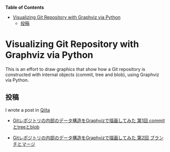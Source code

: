 <!-- START doctoc generated TOC please keep comment here to allow auto update -->
<!-- DON'T EDIT THIS SECTION, INSTEAD RE-RUN doctoc TO UPDATE -->
**Table of Contents**

- [Visualizing Git Repository with Graphviz via Python](#visualizing-git-repository-with-graphviz-via-python)
  - [投稿](#%E6%8A%95%E7%A8%BF)

<!-- END doctoc generated TOC please keep comment here to allow auto update -->

# Visualizing Git Repository with Graphviz via Python

This is an effort to draw graphics that show how a Git repository is constructed with internal objects (commit, tree and blob), using Graphviz via Python.



## 投稿

I wrote a post in [Qiita](https://qiita.com/)

- [Gitレポジトリの内部のデータ構造をGraphvizで描画してみた 第1回 commitとtreeとblob](Qiita-1.md) 
  
- [Gitレポジトリの内部のデータ構造をGraphvizで描画してみた 第2回 ブランチとマージ](Qiita-2.md) 
